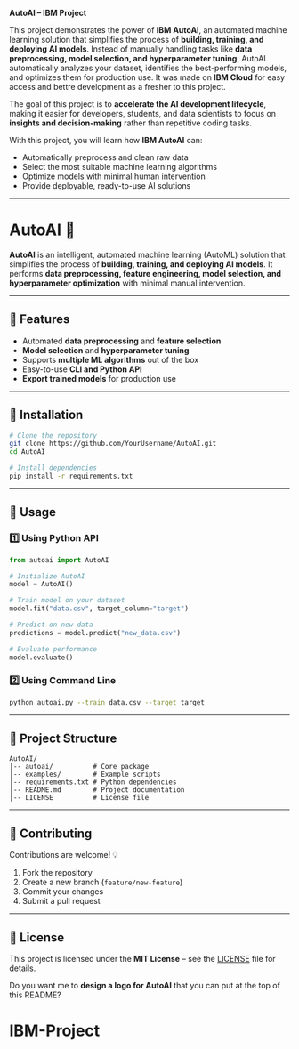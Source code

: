 **AutoAI – IBM Project**

This project demonstrates the power of **IBM AutoAI**, an automated machine learning solution that simplifies the process of **building, training, and deploying AI models**. Instead of manually handling tasks like **data preprocessing, model selection, and hyperparameter tuning**, AutoAI automatically analyzes your dataset, identifies the best-performing models, and optimizes them for production use. It was made on **IBM Cloud** for easy access and bettre development as a fresher to this project. 

The goal of this project is to **accelerate the AI development lifecycle**, making it easier for developers, students, and data scientists to focus on **insights and decision-making** rather than repetitive coding tasks.

With this project, you will learn how **IBM AutoAI** can:

* Automatically preprocess and clean raw data
* Select the most suitable machine learning algorithms
* Optimize models with minimal human intervention
* Provide deployable, ready-to-use AI solutions

---

# AutoAI 🚀

**AutoAI** is an intelligent, automated machine learning (AutoML) solution that simplifies the process of **building, training, and deploying AI models**.
It performs **data preprocessing, feature engineering, model selection, and hyperparameter optimization** with minimal manual intervention.

---

## 🔹 Features

* Automated **data preprocessing** and **feature selection**
* **Model selection** and **hyperparameter tuning**
* Supports **multiple ML algorithms** out of the box
* Easy-to-use **CLI and Python API**
* **Export trained models** for production use

---

## 🔹 Installation

```bash
# Clone the repository
git clone https://github.com/YourUsername/AutoAI.git
cd AutoAI

# Install dependencies
pip install -r requirements.txt
```

---

## 🔹 Usage

### 1️⃣ Using Python API

```python
from autoai import AutoAI

# Initialize AutoAI
model = AutoAI()

# Train model on your dataset
model.fit("data.csv", target_column="target")

# Predict on new data
predictions = model.predict("new_data.csv")

# Evaluate performance
model.evaluate()
```

### 2️⃣ Using Command Line

```bash
python autoai.py --train data.csv --target target
```

---

## 🔹 Project Structure

```
AutoAI/
│-- autoai/          # Core package
│-- examples/        # Example scripts
│-- requirements.txt # Python dependencies
│-- README.md        # Project documentation
│-- LICENSE          # License file
```

---

## 🔹 Contributing

Contributions are welcome! 💡

1. Fork the repository
2. Create a new branch (`feature/new-feature`)
3. Commit your changes
4. Submit a pull request

---

## 🔹 License

This project is licensed under the **MIT License** – see the [LICENSE](LICENSE) file for details.

Do you want me to **design a logo for AutoAI** that you can put at the top of this README?
# IBM-Project
